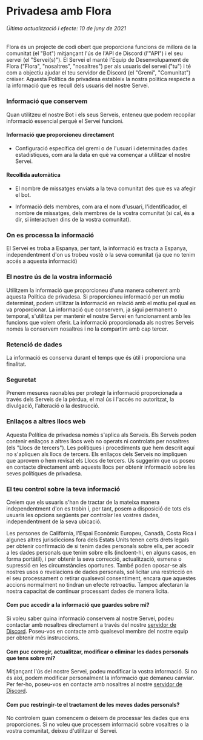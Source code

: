 # Privadesa amb Flora
###### Última actualització i efecte: 10 de juny de 2021
Flora és un projecte de codi obert que proporciona funcions de millora de la comunitat (el "Bot") mitjançant l'ús de l'API de Discord (l'"API") i el seu servei (el "Servei(s)"). El Servei el manté l'Equip de Desenvolupament de Flora ("Flora", "nosaltres", "nosaltres") per als usuaris del servei ("tu") i té com a objectiu ajudar el teu servidor de Discord (el "Gremi", "Comunitat") créixer. Aquesta Política de privadesa estableix la nostra política respecte a la informació que es recull dels usuaris del nostre Servei.

### Informació que conservem
Quan utilitzeu el nostre Bot i els seus Serveis, enteneu que podem recopilar informació essencial perquè el Servei funcioni.

#### Informació que proporcioneu directament
- Configuració específica del gremi o de l'usuari i determinades dades estadístiques, com ara la data en què va començar a utilitzar el nostre Servei.
#### Recollida automàtica
- El nombre de missatges enviats a la teva comunitat des que es va afegir el bot.

- Informació dels membres, com ara el nom d'usuari, l'identificador, el nombre de missatges, dels membres de la vostra comunitat (si cal, és a dir, si interactuen dins de la vostra comunitat).
### On es processa la informació
El Servei es troba a Espanya, per tant, la informació es tracta a Espanya, independentment d'on us trobeu vostè o la seva comunitat (ja que no tenim accés a aquesta informació)
### El nostre ús de la vostra informació
Utilitzem la informació que proporcioneu d'una manera coherent amb aquesta Política de privadesa. Si proporcioneu informació per un motiu determinat, podem utilitzar la informació en relació amb el motiu pel qual es va proporcionar. La informació que conservem, ja sigui permanent o temporal, s'utilitza per mantenir el nostre Servei en funcionament amb les funcions que volem oferir. La informació proporcionada als nostres Serveis només la conservem nosaltres i no la compartim amb cap tercer.

### Retenció de dades
La informació es conserva durant el temps que és útil i proporciona una finalitat.
### Seguretat
Prenem mesures raonables per protegir la informació proporcionada a través dels Serveis de la pèrdua, el mal ús i l'accés no autoritzat, la divulgació, l'alteració o la destrucció.
### Enllaços a altres llocs web
Aquesta Política de privadesa només s'aplica als Serveis. Els Serveis poden contenir enllaços a altres llocs web no operats ni controlats per nosaltres (els "Llocs de tercers"). Les polítiques i procediments que hem descrit aquí no s'apliquen als llocs de tercers. Els enllaços dels Serveis no impliquen que aprovem o hem revisat els Llocs de tercers. Us suggerim que us poseu en contacte directament amb aquests llocs per obtenir informació sobre les seves polítiques de privadesa.

### El teu control sobre la teva informació
Creiem que els usuaris s'han de tractar de la mateixa manera independentment d'on es trobin i, per tant, posem a disposició de tots els usuaris les opcions següents per controlar les vostres dades, independentment de la seva ubicació.

Les persones de Califòrnia, l'Espai Econòmic Europeu, Canadà, Costa Rica i algunes altres jurisdiccions fora dels Estats Units tenen certs drets legals per obtenir confirmació de si tenim dades personals sobre ells, per accedir a les dades personals que tenim sobre ells (incloent-hi, en alguns casos, en forma portàtil), i per obtenir la seva correcció, actualització, esmena o supressió en les circumstàncies oportunes. També poden oposar-se als nostres usos o revelacions de dades personals, sol·licitar una restricció en el seu processament o retirar qualsevol consentiment, encara que aquestes accions normalment no tindran un efecte retroactiu. Tampoc afectaran la nostra capacitat de continuar processant dades de manera lícita.

#### Com puc accedir a la informació que guardes sobre mi?
Si voleu saber quina informació conservem al nostre Servei, podeu contactar amb nosaltres directament a través del nostre [servidor de Discord](https://discord.gg/PkcFvftMBu). Poseu-vos en contacte amb qualsevol membre del nostre equip per obtenir més instruccions.
#### Com puc corregir, actualitzar, modificar o eliminar les dades personals que tens sobre mi?
Mitjançant l'ús del nostre Servei, podeu modificar la vostra informació. Si no és així, podem modificar personalment la informació que demaneu canviar. Per fer-ho, poseu-vos en contacte amb nosaltres al nostre [servidor de Discord](https://discord.gg/PkcFvftMBu).
#### Com puc restringir-te el tractament de les meves dades personals?
No controlem quan comencem o deixem de processar les dades que ens proporciones. Si no voleu que processem informació sobre vosaltres o la vostra comunitat, deixeu d'utilitzar el Servei.